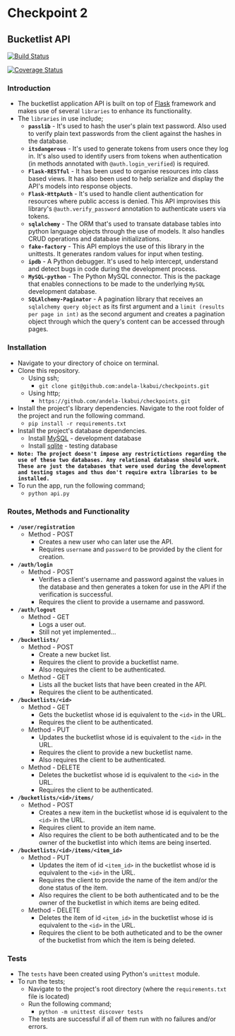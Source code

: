# Checkpoint 2

## Bucketlist API

[![Build Status](https://travis-ci.org/andela-lkabui/checkpoint2.svg?branch=develop)](https://travis-ci.org/andela-lkabui/checkpoint2)

[![Coverage Status](https://coveralls.io/repos/andela-lkabui/checkpoint2/badge.svg?branch=develop&service=github)](https://coveralls.io/github/andela-lkabui/checkpoint2?branch=develop)

### Introduction
* The bucketlist application API is built on top of [Flask](http://flask.pocoo.org) framework and makes use of several `libraries` to enhance its functionality.
* The `libraries` in use include;
   * **`passlib`** - It's used to hash the user's plain text password. Also used to verify plain text passwords from the client against the hashes in the database.
   * **`itsdangerous`** - It's used to generate tokens from users once they log in. It's also used to identify users from tokens when authentication (in methods annotated with `@auth.login_verified`) is required.
   * **`Flask-RESTful`** - It has been used to organise resources into class based views. It has also been used to help serialize and display the API's models into response objects.
   * **`Flask-HttpAuth`** - It's used to handle client authentication for resources where public access is denied. This API improvises this library's `@auth.verify_password` annotation to authenticate users via tokens.
   * **`sqlalchemy`** - The ORM that's used to transate database tables into python language objects through the use of models. It also handles CRUD operations and database initializations.
   * **`fake-factory`** - This API employs the use of this library in the unittests. It generates random values for input when testing.
   * **`ipdb`** - A Python debugger. It's used to help intercept, understand and detect bugs in code during the development process.
   * **`MySQL-python`** - The Python MySQL connector. This is the package that enables connections to be made to the underlying `MySQL` development database.
   * **`SQLAlchemy-Paginator`** - A pagination library that receives an `sqlalchemy query object` as its first argument and a `limit (results per page in int)` as the second argument and creates a pagination object through which the query's content can be accessed through pages.

### Installation
* Navigate to your directory of choice on terminal.
* Clone this repository.
  * Using ssh;
    * `git clone git@github.com:andela-lkabui/checkpoints.git`
  * Using http;
    * `https://github.com/andela-lkabui/checkpoints.git`
* Install the project's library dependencies. Navigate to the root folder of the project and run the following command.
  * `pip install -r requirements.txt`
* Install the project's database dependencies.
  * Install [MySQL](https://www.mysql.com/downloads/) - development database
  * Install [sqlite](https://www.sqlite.org/download.html) - testing database
* **```Note: The project doesn't impose any restrictictions regarding the use of these two databases. Any relational database should work. These are just the databases that were used during the development and testing stages and thus don't require extra libraries to be installed.```**
* To run the app, run the following command;
  * `python api.py`

### Routes, Methods and Functionality
* **`/user/registration`**
  * Method - POST
    * Creates a new user who can later use the API.
    * Requires `username` and `password` to be provided by the client for creation.
* **`/auth/login`**
  * Method - POST
    * Verifies a client's username and password against the values in the database and then generates a token for use in the API if the verification is successful.
    * Requires the client to provide a username and password.
* **`/auth/logout`**
  * Method - GET
    * Logs a user out.
    * Still not yet implemented...
* **`/bucketlists/`**
  * Method - POST
    * Create a new bucket list.
    * Requires the client to provide a bucketlist name.
    * Also requires the client to be authenticated.
  * Method - GET
    * Lists all the bucket lists that have been created in the API.
    * Requires the client to be authenticated.
* **`/bucketlists/<id>`**
  * Method - GET
    * Gets the bucketlist whose id is equivalent to the `<id>` in the URL.
    * Requires the client to be authenticated.
  * Method - PUT
    * Updates the bucketlist whose id is equivalent to the `<id>` in the URL.
    * Requires the client to provide a new bucketlist name.
    * Also requires the client to be authenticated.
  * Method - DELETE
    * Deletes the bucketlist whose id is equivalent to the `<id>` in the URL.
    * Requires the client to be authenticated.
* **`/bucketlists/<id>/items/`**
  * Method - POST
    * Creates a new item in the bucketlist whose id is equivalent to the `<id>` in the URL.
    * Requires client to provide an item name.
    * Also requires the client to be both authenticated and to be the owner of the bucketlist into which items are being inserted.
* **`/bucketlists/<id>/items/<item_id>`**
  * Method - PUT
    * Updates the item of id `<item_id>` in the bucketlist whose id is equivalent to the `<id>` in the URL.
    * Requires the client to provide the name of the item and/or the done status of the item.
    * Also requires the client to be both authenticated and to be the owner of the bucketlist in which items are being edited.
  * Method - DELETE
    * Deletes the item of id `<item_id>` in the bucketlist whose id is equivalent to the `<id>` in the URL.
    * Requires the client to be both autheticated and to be the owner of the bucketlist from which the item is being deleted.

### Tests
* The `tests` have been created using Python's `unittest` module.
* To run the tests;
  * Navigate to the project's root directory (where the `requirements.txt` file is located)
  * Run the following command;
    * `python -m unittest discover tests`
  * The tests are successful if all of them run with no failures and/or errors.